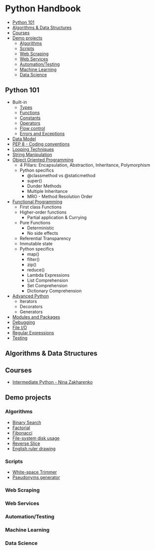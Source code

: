 # Python Handbook

- [Python 101](#python-101)
- [Algorithms \& Data Structures](#algorithms--data-structures)
- [Courses](#courses)
- [Demo projects](#demo-projects)
  - [Algorithms](#algorithms)
  - [Scripts](#scripts)
  - [Web Scraping](#web-scraping)
  - [Web Services](#web-services)
  - [Automation/Testing](#automationtesting)
  - [Machine Learning](#machine-learning)
  - [Data Science](#data-science)

## Python 101

- Built-in
  - [Types](https://docs.python.org/3/library/stdtypes.html)
  - [Functions](https://docs.python.org/3/library/functions.html)
  - [Constants](https://docs.python.org/3/library/constants.html)
  - [Operators](https://docs.python.org/3/reference/lexical_analysis.html#operators)
  - [Flow control](https://docs.python.org/3/tutorial/controlflow.html)
  - [Errors and Exceptions](https://docs.python.org/3/tutorial/errors.html)
- [Data Model](https://docs.python.org/3/reference/datamodel.html#objects-values-and-types)
- [PEP 8 - Coding conventions](https://peps.python.org/pep-0008/)
- [Looping Techniques](./introduction/looping)
- [String Manipulation](./introduction/strings)
- [Object Oriented Programming](./introduction/oop)
  - 4 Pillars: Encapsulation, Abstraction, Inheritance, Polymorphism
  - Python specifics
    - @classmethod vs @staticmethod
    - super()
    - Dunder Methods
    - Multiple Inheritance
    - MRO - Method Resolution Order
- [Functional Programming](./introduction/functional)
  - First class Functions
  - Higher-order functions
    - Partial application & Currying
  - Pure Functions
    - Deterministic
    - No side effects
  - Referential Transparency
  - Immutable state
  - Python specifics
    - map()
    - filter()
    - zip()
    - reduce()
    - Lambda Expressions
    - List Comprehension
    - Set Comprehension
    - Dictionary Comprehension
- [Advanced Python](./introduction/advanced)
  - Iterators
  - Decorators
  - Generators
- [Modules and Packages](./introduction/modules)
- [Debugging](./introduction/debugging)
- [File I/O](./introduction/io)
- [Regular Expressions](./introduction/regexp)
- [Testing](./introduction/testing)

## Algorithms & Data Structures

## Courses

- [Intermediate Python - Nina Zakharenko](./courses/intermediate-python)

## Demo projects

### Algorithms

- [Binary Search](./algorithms/recursion/binary-search/binary-search.py)
- [Factorial](./algorithms/recursion/factorial/factorial.py)
- [Fibonacci](./algorithms/recursion/fibonacci/fibonacci.py)
- [File-system disk usage](./algorithms/recursion/file-system/file-system.py)
- [Reverse Slice](./algorithms/recursion/reverse/reverse.py)
- [English ruler drawing](./algorithms/recursion/ruler-drawing/ruler-drawing.py)

### Scripts

- [White-space Trimmer](./projects/scripts/white-space-trimmer)
- [Pseudonyms generator](./projects/scripts/pseudonyms-generator)

### Web Scraping

### Web Services

### Automation/Testing

### Machine Learning

### Data Science
